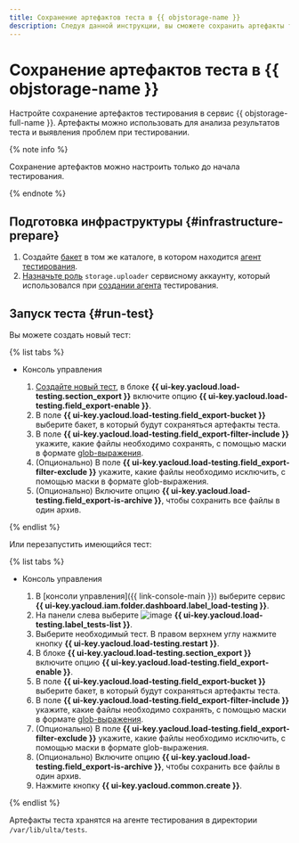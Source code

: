 ```yaml
---
title: Сохранение артефактов теста в {{ objstorage-name }}
description: Следуя данной инструкции, вы сможете сохранить артефакты теста в {{ objstorage-name }}.
---
```


# Сохранение артефактов теста в {{ objstorage-name }}

Настройте сохранение артефактов тестирования в сервис {{ objstorage-full-name }}. Артефакты можно использовать для анализа результатов теста и выявления проблем при тестировании.

{% note info %}

Сохранение артефактов можно настроить только до начала тестирования.

{% endnote %}

## Подготовка инфраструктуры {#infrastructure-prepare}

1. Создайте [бакет](../../storage/concepts/bucket.md) в том же каталоге, в котором находится [агент тестирования](../concepts/agent.md).
1. [Назначьте роль](../../iam/operations/sa/assign-role-for-sa.md) `storage.uploader` сервисному аккаунту, который использовался при [создании агента](create-agent.md) тестирования.

## Запуск теста {#run-test}

Вы можете создать новый тест:

{% list tabs %}

- Консоль управления

  1. [Создайте новый тест](../quickstart.md#run-test), в блоке **{{ ui-key.yacloud.load-testing.section_export }}** включите опцию **{{ ui-key.yacloud.load-testing.field_export-enable }}**.
  1. В поле **{{ ui-key.yacloud.load-testing.field_export-bucket }}** выберите бакет, в который будут сохраняться артефакты теста. 
  1. В поле **{{ ui-key.yacloud.load-testing.field_export-filter-include }}** укажите, какие файлы необходимо сохранять, с помощью маски в формате [glob-выражения](https://ru.wikipedia.org/wiki/Шаблон_поиска).
  1. (Опционально) В поле **{{ ui-key.yacloud.load-testing.field_export-filter-exclude }}** укажите, какие файлы необходимо исключить, с помощью маски в формате glob-выражения.
  1. (Опционально) Включите опцию **{{ ui-key.yacloud.load-testing.field_export-is-archive }}**, чтобы сохранить все файлы в один архив. 

{% endlist %}

Или перезапустить имеющийся тест:

{% list tabs %}

- Консоль управления

  1. В [консоли управления]({{ link-console-main }}) выберите сервис **{{ ui-key.yacloud.iam.folder.dashboard.label_load-testing }}**.
  1. На панели слева выберите ![image](../../_assets/load-testing/test.svg) **{{ ui-key.yacloud.load-testing.label_tests-list }}**.
  1. Выберите необходимый тест. В правом верхнем углу нажмите кнопку **{{ ui-key.yacloud.load-testing.restart }}**.
  1. В блоке **{{ ui-key.yacloud.load-testing.section_export }}** включите опцию **{{ ui-key.yacloud.load-testing.field_export-enable }}**.
  1. В поле **{{ ui-key.yacloud.load-testing.field_export-bucket }}** выберите бакет, в который будут сохраняться артефакты теста. 
  1. В поле **{{ ui-key.yacloud.load-testing.field_export-filter-include }}** укажите, какие файлы необходимо сохранять, с помощью маски в формате [glob-выражения](https://ru.wikipedia.org/wiki/Шаблон_поиска).
  1. (Опционально) В поле **{{ ui-key.yacloud.load-testing.field_export-filter-exclude }}** укажите, какие файлы необходимо исключить, с помощью маски в формате glob-выражения.
  1. (Опционально) Включите опцию **{{ ui-key.yacloud.load-testing.field_export-is-archive }}**, чтобы сохранить все файлы в один архив. 
  1. Нажмите кнопку **{{ ui-key.yacloud.common.create }}**.  

{% endlist %}

Артефакты теста хранятся на агенте тестирования в директории `/var/lib/ulta/tests`.